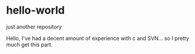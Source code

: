 # hello-world
just another repository

Hello, I've had a decent amount of experience with c and SVN...
so I pretty much get this part.
